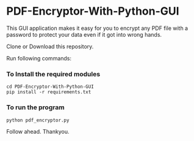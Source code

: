 # PDF-Encryptor-With-Python-GUI
This GUI application makes it easy for you to encrypt any PDF file with a password to protect your data even if it got into wrong hands.

Clone or Download this repository.

Run following commands:

### To Install the required modules
```shell
cd PDF-Encryptor-With-Python-GUI
pip install -r requirements.txt
```

### To run the program
```shell
python pdf_encryptor.py
```
Follow ahead.
Thankyou.
